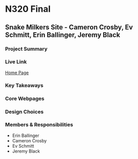 # N320 Final

## Snake Milkers Site - Cameron Crosby, Ev Schmitt, Erin Ballinger, Jeremy Black

### Project Summary

<!-- Brief description of your what your project is about and why you chose that topic. -->

### Live Link

[Home Page](https://url.com)

### Key Takeaways

<!-- Understanding of why we are doing this project -->

### Core Webpages

<!-- List core webpages and briefly describe the page of them -->

### Design Choices

<!-- List color palette used and rationale for top level layout decisions. Outline Database table design choice with rationale. -->

### Members & Responsibilities

- Erin Ballinger
- Cameron Crosby
- Ev Schmitt
- Jeremy Black
